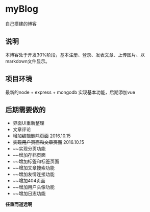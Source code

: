 # myBlog
自己搭建的博客

## 说明

本博客处于开发30%阶段，基本注册、登录、发表文章、上传图片、以markdown文件显示。

## 项目环境
最新的node + express + mongodb 实现基本功能，后期添加vue

## 后期需要做的

- 界面UI重新整理
- 文章评论
- ~~增加编辑删除页面~~ 2016.10.15
- ~~实现用户页面和文章页面~~ 2016.10.15
- ~~实现分页功能
- ~~增加存档页面
- ~~增加标签和标签页面
- ~~增加文章搜索功能
- ~~增加友情连接功能
- ~~增加404页面
- ~~增加用户头像功能
- ~~增加日志功能

**任重而道远啊**
